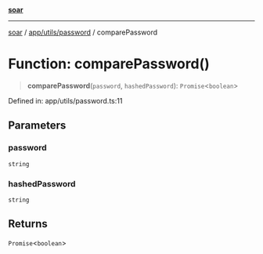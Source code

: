 [**soar**](../../../../README.md)

***

[soar](../../../../modules.md) / [app/utils/password](../README.md) / comparePassword

# Function: comparePassword()

> **comparePassword**(`password`, `hashedPassword`): `Promise`\<`boolean`\>

Defined in: app/utils/password.ts:11

## Parameters

### password

`string`

### hashedPassword

`string`

## Returns

`Promise`\<`boolean`\>
